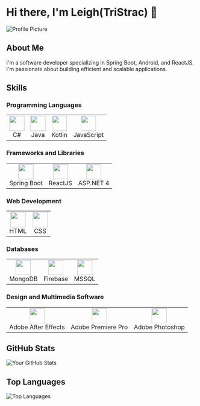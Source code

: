 # Hi there, I'm Leigh(TriStrac) 🎇

![Profile Picture](https://avatars.githubusercontent.com/TriStrac)

## About Me

I'm a software developer specializing in Spring Boot, Android, and ReactJS. I'm passionate about building efficient and scalable applications.

## Skills

### Programming Languages
<table>
  <tr>
    <td align="center">
      <img src="https://cdn.jsdelivr.net/gh/devicons/devicon/icons/csharp/csharp-original.svg" width="40" height="40"/>
      <br>C#
    </td>
    <td align="center">
      <img src="https://cdn.jsdelivr.net/gh/devicons/devicon/icons/java/java-original.svg" width="40" height="40"/>
      <br>Java
    </td>
    <td align="center">
      <img src="https://cdn.jsdelivr.net/gh/devicons/devicon/icons/kotlin/kotlin-original.svg" width="40" height="40"/>
      <br>Kotlin
    </td>
    <td align="center">
      <img src="https://cdn.jsdelivr.net/gh/devicons/devicon/icons/javascript/javascript-original.svg" width="40" height="40"/>
      <br>JavaScript
    </td>
  </tr>
</table>

### Frameworks and Libraries
<table>
  <tr>
    <td align="center">
      <img src="https://cdn.jsdelivr.net/gh/devicons/devicon/icons/spring/spring-original.svg" width="40" height="40"/>
      <br>Spring Boot
    </td>
    <td align="center">
      <img src="https://cdn.jsdelivr.net/gh/devicons/devicon/icons/react/react-original.svg" width="40" height="40"/>
      <br>ReactJS
    </td>
    <td align="center">
      <img src="https://cdn.jsdelivr.net/gh/devicons/devicon/icons/dotnetcore/dotnetcore-original.svg" width="40" height="40"/>
      <br>ASP.NET 4
    </td>
  </tr>
</table>

### Web Development
<table>
  <tr>
    <td align="center">
      <img src="https://cdn.jsdelivr.net/gh/devicons/devicon/icons/html5/html5-original.svg" width="40" height="40"/>
      <br>HTML
    </td>
    <td align="center">
      <img src="https://cdn.jsdelivr.net/gh/devicons/devicon/icons/css3/css3-original.svg" width="40" height="40"/>
      <br>CSS
    </td>
  </tr>
</table>

### Databases
<table>
  <tr>
    <td align="center">
      <img src="https://cdn.jsdelivr.net/gh/devicons/devicon/icons/mongodb/mongodb-original.svg" width="40" height="40"/>
      <br>MongoDB
    </td>
    <td align="center">
      <img src="https://cdn.jsdelivr.net/gh/devicons/devicon/icons/firebase/firebase-original.svg" width="40" height="40"/>
      <br>Firebase
    </td>
    <td align="center">
      <img src="https://cdn.jsdelivr.net/gh/devicons/devicon/icons/microsoftsqlserver/microsoftsqlserver-original.svg" width="40" height="40"/>
      <br>MSSQL
    </td>
  </tr>
</table>

### Design and Multimedia Software
<table>
  <tr>
    <td align="center">
      <img src="https://cdn.jsdelivr.net/gh/devicons/devicon/icons/aftereffects/aftereffects-original.svg" width="40" height="40"/>
      <br>Adobe After Effects
    </td>
    <td align="center">
      <img src="https://cdn.jsdelivr.net/gh/devicons/devicon/icons/premierepro/premierepro-original.svg" width="40" height="40"/>
      <br>Adobe Premiere Pro
    </td>
    <td align="center">
      <img src="https://cdn.jsdelivr.net/gh/devicons/devicon/icons/photoshop/photoshop-original.svg" width="40" height="40"/>
      <br>Adobe Photoshop
    </td>
  </tr>
</table>

## GitHub Stats

![Your GitHub Stats](https://github-readme-stats.vercel.app/api?username=TriStrac&show_icons=true&theme=radical)

## Top Languages

![Top Languages](https://github-readme-stats.vercel.app/api/top-langs/?username=TriStrac&layout=compact&theme=radical&hide=css,html)

